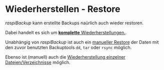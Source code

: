 # Wiederherstellen - Restore

*raspiBackup* kann erstellte Backups naürlich auch wieder restoren.

Dabei handelt es sich um [**komplette** Wiederherstellungen.](full-restore.md).

Unabhängig von *raspiBackup* ist auch ein [manueller Restore](manual-restore.md)
der Daten mit den zuvor benutzten Backuptools `dd`, `tar` oder `rsync` möglich.

Ebenso ist (manuell) auch die [Wiederherstellung einzelner Dateien/Verzeichnisse](how-to-retrieve-single-files-or-directories-from-the-backup.md) möglich.


